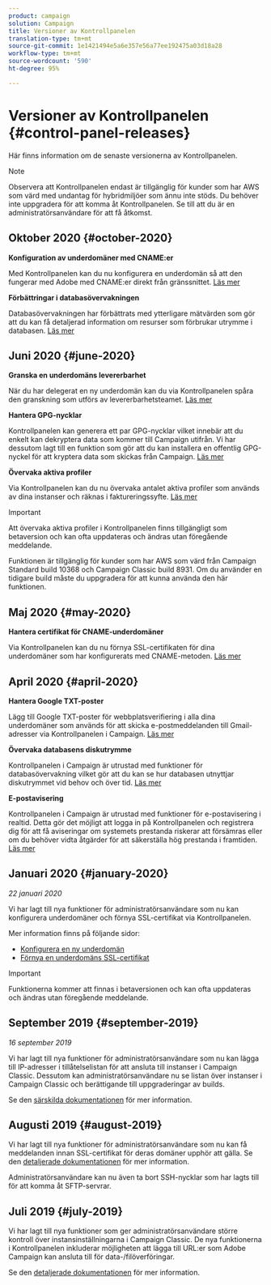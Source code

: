 ```yaml
---
product: campaign
solution: Campaign
title: Versioner av Kontrollpanelen
translation-type: tm+mt
source-git-commit: 1e1421494e5a6e357e56a77ee192475a03d18a28
workflow-type: tm+mt
source-wordcount: '590'
ht-degree: 95%

---
```



# Versioner av Kontrollpanelen {#control-panel-releases}

Här finns information om de senaste versionerna av Kontrollpanelen.

>[!NOTE]
>
>Observera att Kontrollpanelen endast är tillgänglig för kunder som har AWS som värd med undantag för hybridmiljöer som ännu inte stöds. Du behöver inte uppgradera för att komma åt Kontrollpanelen. Se till att du är en administratörsanvändare för att få åtkomst.

## Oktober 2020 {#october-2020}

**Konfiguration av underdomäner med CNAME:er**

Med Kontrollpanelen kan du nu konfigurera en underdomän så att den fungerar med Adobe med CNAME:er direkt från gränssnittet. [Läs mer](subdomains-certificates/using/setting-up-new-subdomain.md)

**Förbättringar i databasövervakningen**

Databasövervakningen har förbättrats med ytterligare mätvärden som gör att du kan få detaljerad information om resurser som förbrukar utrymme i databasen. [Läs mer](performance-monitoring/using/database-monitoring.md)

## Juni 2020 {#june-2020}

**Granska en underdomäns levererbarhet**

När du har delegerat en ny underdomän kan du via Kontrollpanelen spåra den granskning som utförs av levererbarhetsteamet. [Läs mer](subdomains-certificates/using/setting-up-new-subdomain.md)

**Hantera GPG-nycklar**

Kontrollpanelen kan generera ett par GPG-nycklar vilket innebär att du enkelt kan dekryptera data som kommer till Campaign utifrån. Vi har dessutom lagt till en funktion som gör att du kan installera en offentlig GPG-nyckel för att kryptera data som skickas från Campaign. [Läs mer](instances-settings/using/gpg-keys-management.md)

**Övervaka aktiva profiler**

Via Kontrollpanelen kan du nu övervaka antalet aktiva profiler som används av dina instanser och räknas i faktureringssyfte. [Läs mer](performance-monitoring/using/active-profiles-monitoring.md)

>[!IMPORTANT]
>
>Att övervaka aktiva profiler i Kontrollpanelen finns tillgängligt som betaversion och kan ofta uppdateras och ändras utan föregående meddelande.
>
>Funktionen är tillgänglig för kunder som har AWS som värd från Campaign Standard build 10368 och Campaign Classic build 8931. Om du använder en tidigare build måste du uppgradera för att kunna använda den här funktionen.

## Maj 2020 {#may-2020}

**Hantera certifikat för CNAME-underdomäner**

Via Kontrollpanelen kan du nu förnya SSL-certifikaten för dina underdomäner som har konfigurerats med CNAME-metoden. [Läs mer](subdomains-certificates/using/renewing-subdomain-certificate.md)

## April 2020 {#april-2020}

**Hantera Google TXT-poster**

Lägg till Google TXT-poster för webbplatsverifiering i alla dina underdomäner som används för att skicka e-postmeddelanden till Gmail-adresser via Kontrollpanelen i Campaign. [Läs mer](subdomains-certificates/using/managing-txt-records.md)

**Övervaka databasens diskutrymme**

Kontrollpanelen i Campaign är utrustad med funktioner för databasövervakning vilket gör att du kan se hur databasen utnyttjar diskutrymmet vid behov och över tid. [Läs mer](performance-monitoring/using/database-monitoring.md)

**E-postavisering**

Kontrollpanelen i Campaign är utrustad med funktioner för e-postavisering i realtid. Detta gör det möjligt att logga in på Kontrollpanelen och registrera dig för att få aviseringar om systemets prestanda riskerar att försämras eller om du behöver vidta åtgärder för att säkerställa hög prestanda i framtiden. [Läs mer](performance-monitoring/using/email-alerting.md)

## Januari 2020 {#january-2020}

*22 januari 2020*

Vi har lagt till nya funktioner för administratörsanvändare som nu kan konfigurera underdomäner och förnya SSL-certifikat via Kontrollpanelen.

Mer information finns på följande sidor:
* [Konfigurera en ny underdomän ](subdomains-certificates/using/setting-up-new-subdomain.md)
* [Förnya en underdomäns SSL-certifikat](subdomains-certificates/using/renewing-subdomain-certificate.md)

>[!IMPORTANT]
>
>Funktionerna kommer att finnas i betaversionen och kan ofta uppdateras och ändras utan föregående meddelande.

## September 2019 {#september-2019}

*16 september 2019*

Vi har lagt till nya funktioner för administratörsanvändare som nu kan lägga till IP-adresser i tillåtelselistan för att ansluta till instanser i Campaign Classic.
Dessutom kan administratörsanvändare nu se listan över instanser i Campaign Classic och berättigande till uppgraderingar av builds.

Se den [särskilda dokumentationen](instances-settings/using/ip-allow-listing-instance-access.md) för mer information.

## Augusti 2019 {#august-2019}

Vi har lagt till nya funktioner för administratörsanvändare som nu kan få meddelanden innan SSL-certifikat för deras domäner upphör att gälla. Se den [detaljerade dokumentationen](subdomains-certificates/using/monitoring-ssl-certificates.md) för mer information.

Administratörsanvändare kan nu även ta bort SSH-nycklar som har lagts till för att komma åt SFTP-servrar.

## Juli 2019 {#july-2019}

Vi har lagt till nya funktioner som ger administratörsanvändare större kontroll över instansinställningarna i Campaign Classic. De nya funktionerna i Kontrollpanelen inkluderar möjligheten att lägga till URL:er som Adobe Campaign kan ansluta till för data-/filöverföringar.

Se den [detaljerade dokumentationen](instances-settings/using/url-permissions.md) för mer information.
